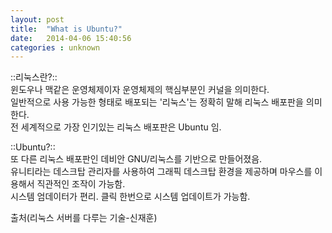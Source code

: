 ```yaml
---
layout: post
title:  "What is Ubuntu?"
date:   2014-04-06 15:40:56
categories : unknown
---
```


::리눅스란?::  
윈도우나 맥같은 운영체제이자 운영체제의 핵심부분인 커널을 의미한다.  
일반적으로 사용 가능한 형태로 배포되는 '리눅스'는 정확히 말해 리눅스 배포판을 의미한다.  
전 세계적으로 가장 인기있는 리눅스 배포판은 Ubuntu 임.  

::Ubuntu?::  
또 다른 리눅스 배포판인 데비안 GNU/리눅스를 기반으로 만들어졌음.  
유니티라는 데스크탑 관리자를 사용하여 그래픽 데스크탑 환경을 제공하며 마우스를 이용해서 직관적인 조작이 가능함.  
시스템 엄데이터가 편리. 클릭 한번으로 시스템 업데이트가 가능함.  
  
  
  
출처(리눅스 서버를 다루는 기술-신재훈)